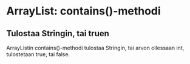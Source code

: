 # ArrayList: contains()-methodi

## Tulostaa Stringin, tai truen

ArrayListin contains()-methodi tulostaa Stringin,
tai arvon ollessaan int, tulostetaan true, tai false.
